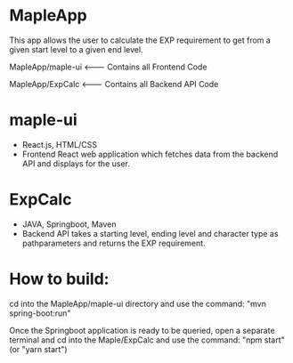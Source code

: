 # MapleApp

This app allows the user to calculate the EXP requirement to get from a given start level to a given end level. 

  MapleApp/maple-ui  <--- Contains all Frontend Code
  
  MapleApp/ExpCalc  <--- Contains all Backend API Code
  
# maple-ui
* React.js, HTML/CSS 
* Frontend React web application which fetches data from the backend API and displays for the user. 

# ExpCalc
* JAVA, Springboot, Maven 
* Backend API takes a starting level, ending level and character type as pathparameters and returns the EXP requirement.

# How to build:
 cd into the MapleApp/maple-ui directory and use the command: "mvn spring-boot:run"
 
 Once the Springboot application is ready to be queried, open a separate terminal and cd into the Maple/ExpCalc and use the command: "npm start" (or "yarn start")


